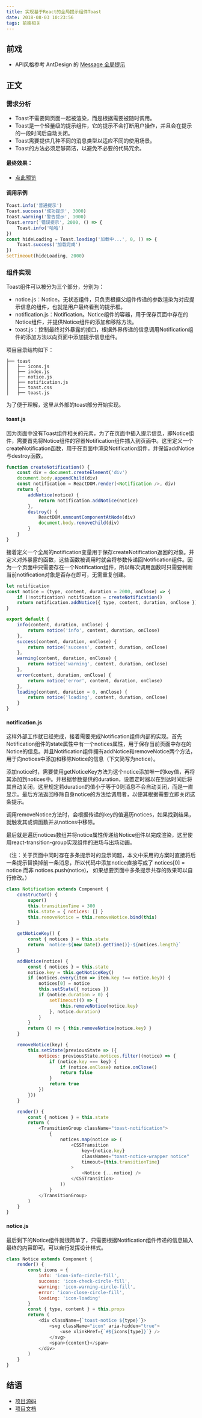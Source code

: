 ```yaml
---
title: 实现基于React的全局提示组件Toast
date: 2018-08-03 10:23:56
tags: 前端相关
---
```


## 前戏

- API风格参考 AntDesign 的 [Message 全局提示](https://ant.design/components/message-cn/)

## 正文

### 需求分析

- Toast不需要同页面一起被渲染，而是根据需要被随时调用。
- Toast是一个轻量级的提示组件，它的提示不会打断用户操作，并且会在提示的一段时间后自动关闭。
- Toast需要提供几种不同的消息类型以适应不同的使用场景。
- Toast的方法必须足够简洁，以避免不必要的代码冗余。

#### 最终效果： 

- [点此预览](https://clancysong.github.io/react-components/dist/toast/)

#### 调用示例

``` jsx
Toast.info('普通提示')
Toast.success('成功提示', 3000)
Toast.warning('警告提示', 1000)
Toast.error('错误提示', 2000, () => {
    Toast.info('哈哈')
})
const hideLoading = Toast.loading('加载中...', 0, () => {
    Toast.success('加载完成')
})
setTimeout(hideLoading, 2000)
```

### 组件实现

Toast组件可以被分为三个部分，分别为：
- notice.js：Notice。无状态组件，只负责根据父组件传递的参数渲染为对应提示信息的组件，也就是用户最终看到的提示框。
- notification.js：Notification。Notice组件的容器，用于保存页面中存在的Notice组件，并提供Notice组件的添加和移除方法。
- toast.js：控制最终对外暴露的接口，根据外界传递的信息调用Notification组件的添加方法以向页面中添加提示信息组件。

项目目录结构如下：

```
├── toast
│   ├── icons.js
│   ├── index.js
│   ├── notice.js
│   ├── notification.js
│   ├── toast.css
│   ├── toast.js
```

为了便于理解，这里从外部的toast部分开始实现。

#### toast.js

因为页面中没有Toast组件相关的元素，为了在页面中插入提示信息，即Notice组件，需要首先将Notice组件的容器Notification组件插入到页面中。这里定义一个createNotification函数，用于在页面中渲染Notification组件，并保留addNotice与destroy函数。

``` js
function createNotification() {
    const div = document.createElement('div')
    document.body.appendChild(div)
    const notification = ReactDOM.render(<Notification />, div)
    return {
        addNotice(notice) {
            return notification.addNotice(notice)
        },
        destroy() {
            ReactDOM.unmountComponentAtNode(div)
            document.body.removeChild(div)
        }
    }
}
```

接着定义一个全局的notification变量用于保存createNotification返回的对象。并定义对外暴露的函数，这些函数被调用时就会将参数传递回Notification组件。因为一个页面中只需要存在一个Notification组件，所以每次调用函数时只需要判断当前notification对象是否存在即可，无需重复创建。

``` js
let notification
const notice = (type, content, duration = 2000, onClose) => {
    if (!notification) notification = createNotification()
    return notification.addNotice({ type, content, duration, onClose })
}

export default {
    info(content, duration, onClose) {
        return notice('info', content, duration, onClose)
    },
    success(content, duration, onClose) {
        return notice('success', content, duration, onClose)
    },
    warning(content, duration, onClose) {
        return notice('warning', content, duration, onClose)
    },
    error(content, duration, onClose) {
        return notice('error', content, duration, onClose)
    },
    loading(content, duration = 0, onClose) {
        return notice('loading', content, duration, onClose)
    }
}
```

#### notification.js

这样外部工作就已经完成，接着需要完成Notification组件内部的实现。首先Notification组件的state属性中有一个notices属性，用于保存当前页面中存在的Notice的信息。并且Notification组件拥有addNotice和removeNotice两个方法，用于向notices中添加和移除Notice的信息（下文简写为notice）。

添加notice时，需要使用getNoticeKey方法为这个notice添加唯一的key值，再将其添加到notices中。并根据参数提供的duration，设置定时器以在到达时间后将其自动关闭，这里规定若duration的值小于等于0则消息不会自动关闭，而是一直显示。最后方法返回移除自身notice的方法给调用者，以便其根据需要立即关闭这条提示。

调用removeNotice方法时，会根据传递的key的值遍历notices，如果找到结果，就触发其或调函数并从notices中移除。

最后就是遍历notices数组并将notice属性传递给Notice组件以完成渲染，这里使用react-transition-group实现组件的进场与出场动画。

（注：关于页面中同时存在多条提示时的显示问题，本文中采用的方案时直接将后一条提示替换掉前一条消息，所以代码中添加notice直接写成了 notices[0] = notice 而非 notices.push(notice)， 如果想要页面中多条提示共存的效果可以自行修改。）

``` js
class Notification extends Component {
    constructor() {
        super()
        this.transitionTime = 300
        this.state = { notices: [] }
        this.removeNotice = this.removeNotice.bind(this)
    }

    getNoticeKey() {
        const { notices } = this.state
        return `notice-${new Date().getTime()}-${notices.length}`
    }

    addNotice(notice) {
        const { notices } = this.state
        notice.key = this.getNoticeKey()
        if (notices.every(item => item.key !== notice.key)) {
            notices[0] = notice
            this.setState({ notices })
            if (notice.duration > 0) {
                setTimeout(() => {
                    this.removeNotice(notice.key)
                }, notice.duration)
            }
        }
        return () => { this.removeNotice(notice.key) }
    }

    removeNotice(key) {
        this.setState(previousState => ({
            notices: previousState.notices.filter((notice) => {
                if (notice.key === key) {
                    if (notice.onClose) notice.onClose()
                    return false
                }
                return true
            })
        }))
    }

    render() {
        const { notices } = this.state
        return (
            <TransitionGroup className="toast-notification">
                {
                    notices.map(notice => (
                        <CSSTransition
                            key={notice.key}
                            classNames="toast-notice-wrapper notice"
                            timeout={this.transitionTime}
                        >
                            <Notice {...notice} />
                        </CSSTransition>
                    ))
                }
            </TransitionGroup>
        )
    }
}
```

#### notice.js

最后剩下的Notice组件就很简单了，只需要根据Notification组件传递的信息输入最终的内容即可。可以自行发挥设计样式。

``` js
class Notice extends Component {
    render() {
        const icons = {
            info: 'icon-info-circle-fill',
            success: 'icon-check-circle-fill',
            warning: 'icon-warning-circle-fill',
            error: 'icon-close-circle-fill',
            loading: 'icon-loading'
        }
        const { type, content } = this.props
        return (
            <div className={`toast-notice ${type}`}>
                <svg className="icon" aria-hidden="true">
                    <use xlinkHref={`#${icons[type]}`} />
                </svg>
                <span>{content}</span>
            </div>
        )
    }
}
```

## 结语

- [项目源码](https://github.com/clancysong/react-components/tree/master/components/toast)
- [项目文档](https://clancysong.github.io/react-components/dist/toast/)